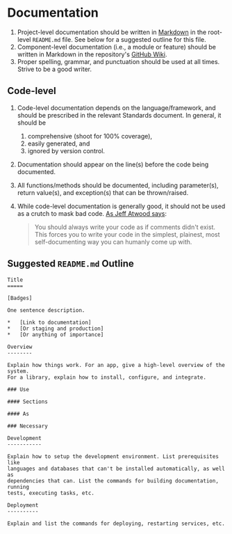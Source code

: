 Documentation
=============

1.  Project-level documentation should be written in [Markdown](https://help.github.com/articles/github-flavored-markdown)
    in the root-level `README.md` file. See below for a suggested outline for
    this file.
2.  Component-level documentation (i.e., a module or feature) should be written
    in Markdown in the repository's [GitHub Wiki](https://help.github.com/articles/about-github-wikis/).
3.  Proper spelling, grammar, and punctuation should be used at all times.
    Strive to be a good writer.

Code-level
----------

1.  Code-level documentation depends on the language/framework, and should be
    prescribed in the relevant Standards document. In general, it should be
    1.  comprehensive (shoot for 100% coverage),
    2.  easily generated, and
    3.  ignored by version control.
2.  Documentation should appear on the line(s) before the code being documented.
3.  All functions/methods should be documented, including parameter(s), return
    value(s), and exception(s) that can be thrown/raised.
4.  While code-level documentation is generally good, it should not be used as a
    crutch to mask bad code. [As Jeff Atwood says](http://blog.codinghorror.com/coding-without-comments/):

    > You should always write your code as if comments didn't exist. This forces
    > you to write your code in the simplest, plainest, most self-documenting
    > way you can humanly come up with.


Suggested `README.md` Outline
-----------------------------

```
Title
=====

[Badges]

One sentence description.

*   [Link to documentation]
*   [Or staging and production]
*   [Or anything of importance]

Overview
--------

Explain how things work. For an app, give a high-level overview of the system.
For a library, explain how to install, configure, and integrate.

### Use

#### Sections

#### As

### Necessary

Development
-----------

Explain how to setup the development environment. List prerequisites like
languages and databases that can't be installed automatically, as well as
dependencies that can. List the commands for building documentation, running
tests, executing tasks, etc.

Deployment
----------

Explain and list the commands for deploying, restarting services, etc.
```

